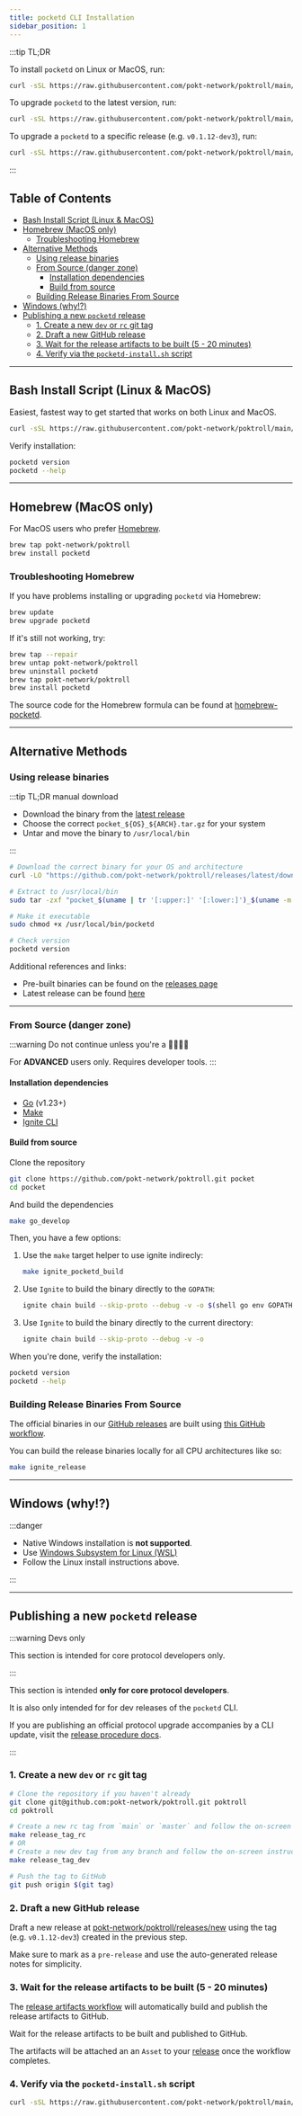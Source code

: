 ```yaml
---
title: pocketd CLI Installation
sidebar_position: 1
---
```


:::tip TL;DR

To install `pocketd` on Linux or MacOS, run:

```bash
curl -sSL https://raw.githubusercontent.com/pokt-network/poktroll/main/tools/scripts/pocketd-install.sh | bash
```

To upgrade `pocketd` to the latest version, run:

```bash
curl -sSL https://raw.githubusercontent.com/pokt-network/poktroll/main/tools/scripts/pocketd-install.sh | bash -s -- --upgrade
```

To upgrade a `pocketd` to a specific release (e.g. `v0.1.12-dev3`), run:

```bash
curl -sSL https://raw.githubusercontent.com/pokt-network/poktroll/main/tools/scripts/pocketd-install.sh | bash -s -- --tag v0.1.12-dev3 --upgrade
```

:::

## Table of Contents <!-- omit in toc -->

- [Bash Install Script (Linux \& MacOS)](#bash-install-script-linux--macos)
- [Homebrew (MacOS only)](#homebrew-macos-only)
  - [Troubleshooting Homebrew](#troubleshooting-homebrew)
- [Alternative Methods](#alternative-methods)
  - [Using release binaries](#using-release-binaries)
  - [From Source (danger zone)](#from-source-danger-zone)
    - [Installation dependencies](#installation-dependencies)
    - [Build from source](#build-from-source)
  - [Building Release Binaries From Source](#building-release-binaries-from-source)
- [Windows (why!?)](#windows-why)
- [Publishing a new `pocketd` release](#publishing-a-new-pocketd-release)
  - [1. Create a new `dev` or `rc` git tag](#1-create-a-new-dev-or-rc-git-tag)
  - [2. Draft a new GitHub release](#2-draft-a-new-github-release)
  - [3. Wait for the release artifacts to be built (5 - 20 minutes)](#3-wait-for-the-release-artifacts-to-be-built-5---20-minutes)
  - [4. Verify via the `pocketd-install.sh` script](#4-verify-via-the-pocketd-installsh-script)

---

## Bash Install Script (Linux & MacOS)

Easiest, fastest way to get started that works on both Linux and MacOS.

```bash
curl -sSL https://raw.githubusercontent.com/pokt-network/poktroll/main/tools/scripts/pocketd-install.sh | bash
```

Verify installation:

```bash
pocketd version
pocketd --help
```

---

## Homebrew (MacOS only)

For MacOS users who prefer [Homebrew](https://brew.sh/).

```bash
brew tap pokt-network/poktroll
brew install pocketd
```

### Troubleshooting Homebrew

If you have problems installing or upgrading `pocketd` via Homebrew:

```bash
brew update
brew upgrade pocketd
```

If it's still not working, try:

```bash
brew tap --repair
brew untap pokt-network/poktroll
brew uninstall pocketd
brew tap pokt-network/poktroll
brew install pocketd
```

The source code for the Homebrew formula can be found at [homebrew-pocketd](https://github.com/pokt-network/homebrew-pocketd).

---

## Alternative Methods

### Using release binaries

:::tip TL;DR manual download

- Download the binary from the [latest release](https://github.com/pokt-network/poktroll/releases/latest)
- Choose the correct `pocket_${OS}_${ARCH}.tar.gz` for your system
- Untar and move the binary to `/usr/local/bin`

:::

```bash
# Download the correct binary for your OS and architecture
curl -LO "https://github.com/pokt-network/poktroll/releases/latest/download/pocket_$(uname | tr '[:upper:]' '[:lower:]')_$(uname -m | sed 's/x86_64/amd64/;s/aarch64/arm64/').tar.gz"

# Extract to /usr/local/bin
sudo tar -zxf "pocket_$(uname | tr '[:upper:]' '[:lower:]')_$(uname -m | sed 's/x86_64/amd64/;s/aarch64/arm64/').tar.gz" -C /usr/local/bin

# Make it executable
sudo chmod +x /usr/local/bin/pocketd

# Check version
pocketd version
```

Additional references and links:

- Pre-built binaries can be found on the [releases page](https://github.com/pokt-network/poktroll/releases)
- Latest release can be found [here](https://github.com/pokt-network/poktroll/releases/latest)

---

### From Source (danger zone)

:::warning
Do not continue unless you're a 🚀👨‍💻💎

For **ADVANCED** users only. Requires developer tools.
:::

#### Installation dependencies

- [Go](https://go.dev/doc/install) (v1.23+)
- [Make](https://www.gnu.org/software/make/)
- [Ignite CLI](https://docs.ignite.com/welcome/install)

#### Build from source

Clone the repository

```bash
git clone https://github.com/pokt-network/poktroll.git pocket
cd pocket
```

And build the dependencies

```bash
make go_develop
```

Then, you have a few options:

1. Use the `make` target helper to use ignite indirecly:

   ```bash
   make ignite_pocketd_build
   ```

2. Use `Ignite` to build the binary directly to the `GOPATH`:

   ```bash
   ignite chain build --skip-proto --debug -v -o $(shell go env GOPATH)/bin
   ```

3. Use `Ignite` to build the binary directly to the current directory:

   ```bash
   ignite chain build --skip-proto --debug -v -o
   ```

When you're done, verify the installation:

```bash
pocketd version
pocketd --help
```

### Building Release Binaries From Source

The official binaries in our [GitHub releases](https://github.com/pokt-network/poktroll/releases)
are built using [this GitHub workflow](https://github.com/pokt-network/poktroll/actions/workflows/release-artifacts.yml).

You can build the release binaries locally for all CPU architectures like so:

```bash
make ignite_release
```

---

## Windows (why!?)

:::danger

- Native Windows installation is **not supported**.
- Use [Windows Subsystem for Linux (WSL)](https://docs.microsoft.com/en-us/windows/wsl/install)
- Follow the Linux install instructions above.

:::

---

## Publishing a new `pocketd` release

:::warning Devs only

This section is intended for core protocol developers only.

:::

This section is intended **only for core protocol developers**.

It is also only intended for for dev releases of the `pocketd` CLI.

If you are publishing an official protocol upgrade accompanies by a CLI update, visit the [release procedure docs](../../4_develop/upgrades/2_upgrade_preparation.md).

:::

### 1. Create a new `dev` or `rc` git tag

```bash
# Clone the repository if you haven't already
git clone git@github.com:pokt-network/poktroll.git poktroll
cd poktroll

# Create a new rc tag from `main` or `master` and follow the on-screen instructions
make release_tag_rc
# OR
# Create a new dev tag from any branch and follow the on-screen instructions
make release_tag_dev

# Push the tag to GitHub
git push origin $(git tag)
```

### 2. Draft a new GitHub release

Draft a new release at [pokt-network/poktroll/releases/new](https://github.com/pokt-network/poktroll/releases/new) using the tag (e.g. `v0.1.12-dev3`) created in the previous step.

Make sure to mark as a `pre-release` and use the auto-generated release notes for simplicity.

### 3. Wait for the release artifacts to be built (5 - 20 minutes)

The [release artifacts workflow](https://github.com/pokt-network/poktroll/actions/workflows/release-artifacts.yml) will automatically build and publish the release artifacts to GitHub.

Wait for the release artifacts to be built and published to GitHub.

The artifacts will be attached an an `Asset` to your [release](https://github.com/pokt-network/poktroll/releases) once the workflow completes.

### 4. Verify via the `pocketd-install.sh` script

```bash
curl -sSL https://raw.githubusercontent.com/pokt-network/poktroll/main/tools/scripts/pocketd-install.sh | bash -s -- --tag v0.1.12-dev3 --upgrade
```
